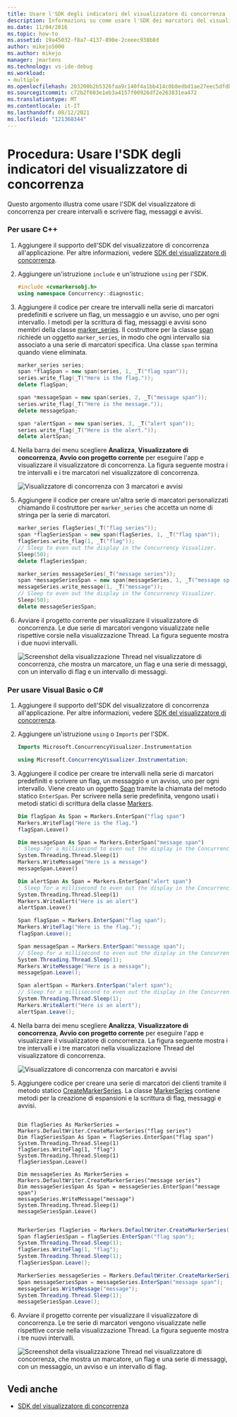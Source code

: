 ```yaml
---
title: Usare l'SDK degli indicatori del visualizzatore di concorrenza | Microsoft Docs
description: Informazioni su come usare l'SDK dei marcatori del visualizzatore di concorrenza in Visual Studio per creare intervalli e scrivere flag, messaggi e avvisi.
ms.date: 11/04/2016
ms.topic: how-to
ms.assetid: 19a45032-f8a7-4137-890e-2ceeec938b8d
author: mikejo5000
ms.author: mikejo
manager: jmartens
ms.technology: vs-ide-debug
ms.workload:
- multiple
ms.openlocfilehash: 203200b2b5326faa9c140f4a1bb414c0b8edbd1ae27eec5dfdb5247f205075db
ms.sourcegitcommit: c72b2f603e1eb3a4157f00926df2e263831ea472
ms.translationtype: MT
ms.contentlocale: it-IT
ms.lasthandoff: 08/12/2021
ms.locfileid: "121368344"
---
```

# <a name="how-to-use-the-concurrency-visualizer-markers-sdk"></a>Procedura: Usare l'SDK degli indicatori del visualizzatore di concorrenza
Questo argomento illustra come usare l'SDK del visualizzatore di concorrenza per creare intervalli e scrivere flag, messaggi e avvisi.

### <a name="to-use-c"></a>Per usare C++

1. Aggiungere il supporto dell'SDK del visualizzatore di concorrenza all'applicazione. Per altre informazioni, vedere [SDK del visualizzatore di concorrenza](../profiling/concurrency-visualizer-sdk.md).

2. Aggiungere un'istruzione `include` e un'istruzione `using` per l'SDK.

    ```cpp
    #include <cvmarkersobj.h>
    using namespace Concurrency::diagnostic;
    ```

3. Aggiungere il codice per creare tre intervalli nella serie di marcatori predefiniti e scrivere un flag, un messaggio e un avviso, uno per ogni intervallo. I metodi per la scrittura di flag, messaggi e avvisi sono membri della classe [marker_series](../profiling/marker-series-class.md). Il costruttore per la classe [span](../profiling/span-class.md) richiede un oggetto `marker_series`, in modo che ogni intervallo sia associato a una serie di marcatori specifica. Una classe `span` termina quando viene eliminata.

    ```cpp
    marker_series series;
    span *flagSpan = new span(series, 1, _T("flag span"));
    series.write_flag(_T("Here is the flag."));
    delete flagSpan;

    span *messageSpan = new span(series, 2, _T("message span"));
    series.write_flag(_T("Here is the message."));
    delete messageSpan;

    span *alertSpan = new span(series, 3, _T("alert span"));
    series.write_flag(_T("Here is the alert."));
    delete alertSpan;
    ```

4. Nella barra dei menu scegliere **Analizza**, **Visualizzatore di concorrenza**, **Avvio con progetto corrente** per eseguire l'app e visualizzare il visualizzatore di concorrenza. La figura seguente mostra i tre intervalli e i tre marcatori nel visualizzatore di concorrenza.

     ![Visualizzatore di concorrenza con 3 marcatori e avvisi](../profiling/media/cvmarkersnative.png "CvMarkersNative")

5. Aggiungere il codice per creare un'altra serie di marcatori personalizzati chiamando il costruttore per `marker_series` che accetta un nome di stringa per la serie di marcatori.

    ```cpp
    marker_series flagSeries(_T("flag series"));
    span *flagSeriesSpan = new span(flagSeries, 1, _T("flag span"));
    flagSeries.write_flag(1, _T("flag"));
    // Sleep to even out the display in the Concurrency Visualizer.
    Sleep(50);
    delete flagSeriesSpan;

    marker_series messageSeries(_T("message series"));
    span *messageSeriesSpan = new span(messageSeries, 1, _T("message span"));
    messageSeries.write_message(1, _T("message"));
    // Sleep to even out the display in the Concurrency Visualizer.
    Sleep(50);
    delete messageSeriesSpan;
    ```

6. Avviare il progetto corrente per visualizzare il visualizzatore di concorrenza. Le due serie di marcatori vengono visualizzate nelle rispettive corsie nella visualizzazione Thread. La figura seguente mostra i due nuovi intervalli.

     ![Screenshot della visualizzazione Thread nel visualizzatore di concorrenza, che mostra un marcatore, un flag e una serie di messaggi, con un intervallo di flag e un intervallo di messaggi.](../profiling/media/cvmarkerseriesnative.png "CvMarkerSeriesNative")

### <a name="to-use-visual-basic-or-c"></a>Per usare Visual Basic o C\#

1. Aggiungere il supporto dell'SDK del visualizzatore di concorrenza all'applicazione. Per altre informazioni, vedere [SDK del visualizzatore di concorrenza](../profiling/concurrency-visualizer-sdk.md).

2. Aggiungere un'istruzione `using` o `Imports` per l'SDK.

    ```vb
    Imports Microsoft.ConcurrencyVisualizer.Instrumentation
    ```

    ```csharp
    using Microsoft.ConcurrencyVisualizer.Instrumentation;
    ```

3. Aggiungere il codice per creare tre intervalli nella serie di marcatori predefiniti e scrivere un flag, un messaggio e un avviso, uno per ogni intervallo. Viene creato un oggetto [Span](/previous-versions/hh694189(v=vs.140)) tramite la chiamata del metodo statico `EnterSpan`. Per scrivere nella serie predefinita, vengono usati i metodi statici di scrittura della classe [Markers](/previous-versions/hh694099(v=vs.140)).

    ```vb
    Dim flagSpan As Span = Markers.EnterSpan("flag span")
    Markers.WriteFlag("Here is the flag.")
    flagSpan.Leave()

    Dim messageSpan As Span = Markers.EnterSpan("message span")
    ' Sleep for a millisecond to even out the display in the Concurrency Visualizer.
    System.Threading.Thread.Sleep(1)
    Markers.WriteMessage("Here is a message")
    messageSpan.Leave()

    Dim alertSpan As Span = Markers.EnterSpan("alert span")
    ' Sleep for a millisecond to even out the display in the Concurrency Visualizer.
    System.Threading.Thread.Sleep(1)
    Markers.WriteAlert("Here is an alert")
    alertSpan.Leave()
    ```

    ```csharp
    Span flagSpan = Markers.EnterSpan("flag span");
    Markers.WriteFlag("Here is the flag.");
    flagSpan.Leave();

    Span messageSpan = Markers.EnterSpan("message span");
    // Sleep for a millisecond to even out the display in the Concurrency Visualizer.
    System.Threading.Thread.Sleep(1);
    Markers.WriteMessage("Here is a message");
    messageSpan.Leave();

    Span alertSpan = Markers.EnterSpan("alert span");
    // Sleep for a millisecond to even out the display in the Concurrency Visualizer.
    System.Threading.Thread.Sleep(1);
    Markers.WriteAlert("Here is an alert");
    alertSpan.Leave();
    ```

4. Nella barra dei menu scegliere **Analizza**, **Visualizzatore di concorrenza**, **Avvio con progetto corrente** per eseguire l'app e visualizzare il visualizzatore di concorrenza. La figura seguente mostra i tre intervalli e i tre marcatori nella visualizzazione Thread del visualizzatore di concorrenza.

     ![Visualizzatore di concorrenza con marcatori e avvisi](../profiling/media/cvmarkersmanaged.png "CvMarkersManaged")

5. Aggiungere codice per creare una serie di marcatori dei clienti tramite il metodo statico [CreateMarkerSeries](/previous-versions/hh694171(v=vs.140)). La classe [MarkerSeries](/previous-versions/hh694127(v=vs.140)) contiene metodi per la creazione di espansioni e la scrittura di flag, messaggi e avvisi.

    ```VB

    Dim flagSeries As MarkerSeries = Markers.DefaultWriter.CreateMarkerSeries("flag series")
    Dim flagSeriesSpan As Span = flagSeries.EnterSpan("flag span")
    System.Threading.Thread.Sleep(1)
    flagSeries.WriteFlag(1, "flag")
    System.Threading.Thread.Sleep(1)
    flagSeriesSpan.Leave()

    Dim messageSeries As MarkerSeries = Markers.DefaultWriter.CreateMarkerSeries("message series")
    Dim messageSeriesSpan As Span = messageSeries.EnterSpan("message span")
    messageSeries.WriteMessage("message")
    System.Threading.Thread.Sleep(1)
    messageSeriesSpan.Leave()
    ```

    ```csharp

    MarkerSeries flagSeries = Markers.DefaultWriter.CreateMarkerSeries("flag series");
    Span flagSeriesSpan = flagSeries.EnterSpan("flag span");
    System.Threading.Thread.Sleep(1);
    flagSeries.WriteFlag(1, "flag");
    System.Threading.Thread.Sleep(1);
    flagSeriesSpan.Leave();

    MarkerSeries messageSeries = Markers.DefaultWriter.CreateMarkerSeries("message series");
    Span messageSeriesSpan = messageSeries.EnterSpan("message span");
    messageSeries.WriteMessage("message");
    System.Threading.Thread.Sleep(1);
    messageSeriesSpan.Leave();
    ```

6. Avviare il progetto corrente per visualizzare il visualizzatore di concorrenza. Le tre serie di marcatori vengono visualizzate nelle rispettive corsie nella visualizzazione Thread. La figura seguente mostra i tre nuovi intervalli.

     ![Screenshot della visualizzazione Thread nel visualizzatore di concorrenza, che mostra un marcatore, un flag e una serie di messaggi, con un messaggio, un avviso e un intervallo di flag.](../profiling/media/cvmarkerseriesmanaged.png "CvMarkerSeriesManaged")

## <a name="see-also"></a>Vedi anche
- [SDK del visualizzatore di concorrenza](../profiling/concurrency-visualizer-sdk.md)
